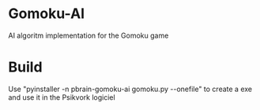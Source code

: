 # Gomoku-AI
AI algoritm implementation for the Gomoku game

# Build
Use "pyinstaller -n pbrain-gomoku-ai gomoku.py --onefile" to create a exe and use it in the Psikvork logiciel
